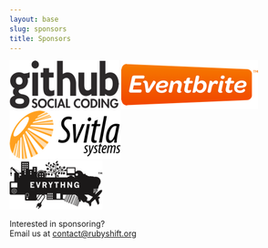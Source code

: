 ```yaml
---
layout: base
slug: sponsors
title: Sponsors
---
```


<div class="list">
  <a href="http://github.com" class="sponsor"><img src="/images/s-github.png" alt="GitHub"></a>
  <a href="http://eventbrite.com" class="sponsor"><img src="/images/s-eventbrite.png" alt="Eventbrite"></a>
  <a href="http://www.svitla.com" class="sponsor"><img src="/images/s-svitla.png" alt="Svitla"></a>
</div>
<div class="list">
  <a href="http://evrythng.com" class="sponsor"><img src="/images/s-evrythng.png" alt="Evrythng"></a>
</div>
<div class="sponsor-us">
  <p>
    Interested in sponsoring?<br>
    Email us at <a href="mailto:contact@rubyshift.org">contact@rubyshift.org</a>
  </p>
</div>
